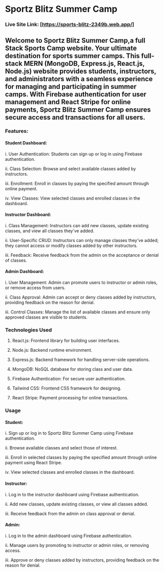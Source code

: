 # Sportz Blitz Summer Camp

### Live Site Link: [https://sports-blitz-2349b.web.app/]
 
## Welcome to Sportz Blitz Summer Camp,a full Stack Sports Camp website. Your ultimate destination for sports summer camps. This full-stack MERN (MongoDB, Express.js, React.js, Node.js) website provides students, instructors, and administrators with a seamless experience for managing and participating in summer camps. With Firebase authentication for user management and React Stripe for online payments, Sportz Blitz Summer Camp ensures secure access and transactions for all users.

### Features:
#### Student Dashboard:
i. User Authentication: Students can sign up or log in using Firebase authentication.

ii. Class Selection: Browse and select available classes added by instructors.

iii. Enrollment: Enroll in classes by paying the specified amount through online payment.

iv. View Classes: View selected classes and enrolled classes in the dashboard.

#### Instructor Dashboard:
i. Class Management: Instructors can add new classes, update existing classes, and view all classes they've added.

ii. User-Specific CRUD: Instructors can only manage classes they've added; they cannot access or modify classes added by other instructors.

iii. Feedback: Receive feedback from the admin on the acceptance or denial of classes.

#### Admin Dashboard:
i. User Management: Admin can promote users to instructor or admin roles, or remove access from users.

ii. Class Approval: Admin can accept or deny classes added by instructors, providing feedback on the reason for denial.

iii. Control Classes: Manage the list of available classes and ensure only approved classes are visible to students.

### Technologies Used

1. React.js: Frontend library for building user interfaces.
   
2. Node.js: Backend runtime environment.
 
3. Express.js: Backend framework for handling server-side operations.
   
4. MongoDB: NoSQL database for storing class and user data.
   
5. Firebase Authentication: For secure user authentication.
   
6. Tailwind CSS: Frontend CSS framework for designing.
   
7. React Stripe: Payment processing for online transactions.
   
### Usage
#### Student:
i. Sign up or log in to Sportz Blitz Summer Camp using Firebase authentication.

ii. Browse available classes and select those of interest.

iii. Enroll in selected classes by paying the specified amount through online payment using React Stripe.

iv. View selected classes and enrolled classes in the dashboard.

#### Instructor:
i. Log in to the instructor dashboard using Firebase authentication.

ii. Add new classes, update existing classes, or view all classes added.

iii. Receive feedback from the admin on class approval or denial.
#### Admin:
i. Log in to the admin dashboard using Firebase authentication.

ii. Manage users by promoting to instructor or admin roles, or removing access.

iii. Approve or deny classes added by instructors, providing feedback on the reason for denial.
